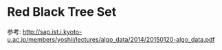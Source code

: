 # Red Black Tree Set

参考: http://sap.ist.i.kyoto-u.ac.jp/members/yoshii/lectures/algo_data/2014/20150120-algo_data.pdf